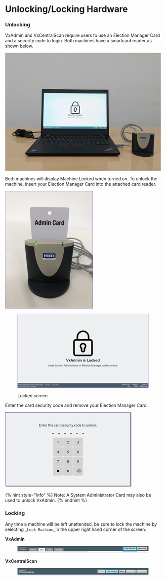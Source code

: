 # Unlocking/Locking Hardware

### Unlocking

VxAdmin and VxCentralScan require users to use an Election Manager Card and a security code to login. Both machines have a smartcard reader as shown below.&#x20;

![Laptop on and locked](<../.gitbook/assets/image (219) (2).png>)

Both machines will display Machine Locked when turned on. To unlock the machine, insert your Election Manager Card into the attached card reader.

<div>

<img src="../.gitbook/assets/admin card in card reader (2).png" alt="Admin Card in card reader">

 

<figure><img src="../.gitbook/assets/VxAdmin is Locked.png" alt=""><figcaption><p>Locked screen</p></figcaption></figure>

</div>

Enter the card security code and remove your Election Manager Card.

![Enter card security code](<../.gitbook/assets/image (173) (2).png>)

{% hint style="info" %}
Note: A System Administrator Card may also be used to unlock VxAdmin.
{% endhint %}

### Locking

Any time a machine will be left unattended, be sure to lock the machine by selecting _`Lock Machine`_in the upper right hand corner of the screen.

**VxAdmin**

<figure><img src="../.gitbook/assets/image (224).png" alt=""><figcaption></figcaption></figure>

**VxCentralScan**

<figure><img src="../.gitbook/assets/image (194).png" alt=""><figcaption></figcaption></figure>
